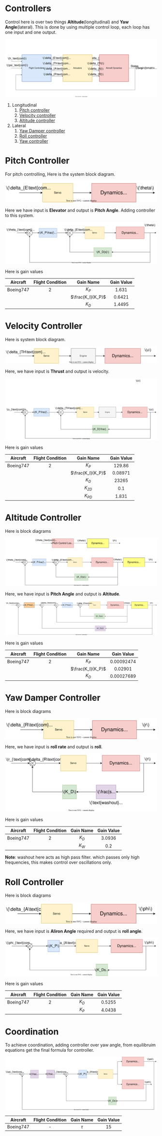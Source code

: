 # Controllers

Control here is over two things **Altitude**(longitudinal) and **Yaw Angle**(lateral). This is done by using multiple control loop, each loop has one input and one output.

![NL Simulator blocks](../Images/NLSimBD.svg)

1. Longitudinal 
   1. [Pitch controller](#pitch-controller)
   2. [Velocity controller](#velocity-controller)
   3. [Altitude controller](#altitude-controller)
2. Lateral
   1. [Yaw Damper controller](#yaw-damper-controller)
   2. [Roll controller](#roll-controller)
   3. [Yaw controller](#coordination)

# Pitch Controller

For pitch controlling, Here is the system block diagram.

![Pitch Block Diagram](../Images/PitchBD.svg)

Here we have input is **Elevator** and output is **Pitch Angle**. Adding controller to this system.

![Pitch Controller](../Images/PitchController.svg)

Here is gain values

| Aircraft  | Flight Condition |     Gain Name     | Gain Value |
| :-------: | :--------------: | :---------------: | :--------: |
| Boeing747 |        2         |       $K_P$       |   1.631    |
|           |                  | $\frac{K_I}{K_P}$ |   0.6421   |
|           |                  |       $K_D$       |   1.4495   |


# Velocity Controller

Here is system block diagram.

![Velocity Block Diagram](../Images/VelocityBD.svg)

Here, we have input is **Thrust** and output is velocity.

![Velocity Controller](../Images/VelocityController.svg)

Here is gain values

| Aircraft  | Flight Condition |     Gain Name     | Gain Value |
| :-------: | :--------------: | :---------------: | :--------: |
| Boeing747 |        2         |       $K_P$       |   129.86   |
|           |                  | $\frac{K_I}{K_P}$ |  0.08971   |
|           |                  |       $K_D$       |   23265    |
|           |                  |     $K_{ZD}$      |    0.1     |
|           |                  |     $K_{PD}$      |   1.831    |

# Altitude Controller

Here is block diagrams

![Altitude Block Diagram](../Images/AltitudeBD.svg)

Here, we have input is **Pitch Angle** and output is **Altitude**.

![Altitude Controller](../Images/AltitudeController.svg)

Here is gain values

| Aircraft  | Flight Condition |     Gain Name     | Gain Value |
| :-------: | :--------------: | :---------------: | :--------: |
| Boeing747 |        2         |       $K_P$       | 0.00092474 |
|           |                  | $\frac{K_I}{K_P}$ |  0.02901   |
|           |                  |       $K_D$       | 0.00027689 |


# Yaw Damper Controller

Here is block diagrams

![Yaw Block Diagram](../Images/YawBD.svg)

Here, we have input is **roll rate** and output is **roll**.

![Yaw Controller](../Images/YawController.svg)

Here is gain values

| Aircraft  | Flight Condition | Gain Name | Gain Value |
| :-------: | :--------------: | :-------: | :--------: |
| Boeing747 |        2         |   $K_D$   |   3.0936   |
|           |                  |   $K_W$   |    0.2     |


**Note**: washout here acts as high pass filter. which passes only high frequencies, this makes control over oscillations only. 

# Roll Controller

Here is block diagrams

![Roll Block Diagram](../Images/RollBD.svg)

Here, we have input is **Aliron Angle** required and output is **roll angle**.

![roll Controller](../Images/RollController.svg)

Here is gain values

| Aircraft  | Flight Condition | Gain Name | Gain Value |
| :-------: | :--------------: | :-------: | :--------: |
| Boeing747 |        2         |   $K_D$   |   0.5255   |
|           |                  |   $K_P$   |  4.0438   |

# Coordination

To achieve coordination, adding controller over yaw angle, from equilibruim equations get the final formula for controller.

![Coordination Controller](../Images/coordinationController.svg)

| Aircraft  | Flight Condition | Gain Name | Gain Value |
| :-------: | :--------------: | :-------: | :--------: |
| Boeing747 |        -         |  $\tau$   |     15     |